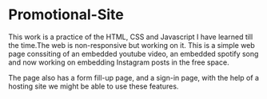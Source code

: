 # Promotional-Site


This work is a practice of the HTML, CSS and Javascript I have learned till the time.The web is non-responsive but working on it. This is a simple web page conssiting of an embedded youtube video, an embedded spotify song and now working on embedding Instagram posts in the free space. 

The page also has a form fill-up page, and a sign-in page, with the help of a hosting site we might be able to use these features.
